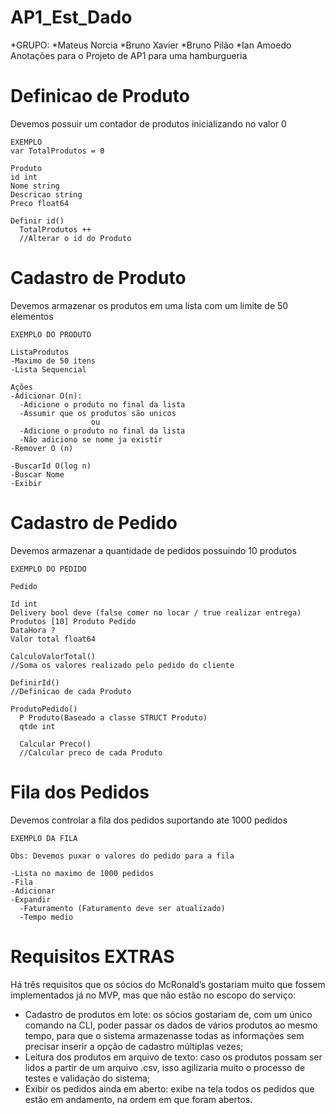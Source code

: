 # AP1_Est_Dado
*GRUPO:
*Mateus Norcia 
*Bruno Xavier
*Bruno Pilão
*Ian Amoedo
Anotações para o Projeto de AP1 para uma hamburgueria

# Definicao de Produto
  Devemos possuir um contador de produtos inicializando no valor 0

    EXEMPLO 
    var TotalProdutos = 0

    Produto
    id int
    Nome string
    Descricao string
    Preco float64

    Definir id()
      TotalProdutos ++
      //Alterar o id do Produto


# Cadastro de Produto

  Devemos armazenar os produtos em uma lista com um limite de 50 elementos

    EXEMPLO DO PRODUTO
    
    ListaProdutos
    -Maximo de 50 itens
    -Lista Sequencial

    Ações
    -Adicionar O(n):
      -Adicione o produto no final da lista
      -Assumir que os produtos são unicos
                      ou
      -Adicione o produto no final da lista
      -Não adiciono se nome ja existir
    -Remover O (n)

    -BuscarId O(log n)
    -Buscar Nome
    -Exibir

  # Cadastro de Pedido

  Devemos armazenar a quantidade de pedidos possuindo 10 produtos

    EXEMPLO DO PEDIDO

    Pedido

    Id int 
    Delivery bool deve (false comer no locar / true realizar entrega) 
    Produtos [10] Produto Pedido
    DataHora ?
    Valor total float64

    CalculoValorTotal()
    //Soma os valores realizado pelo pedido do cliente

    DefinirId()
    //Definicao de cada Produto

    ProdutoPedido()
      P Produto(Baseado a classe STRUCT Produto)
      qtde int

      Calcular Preco()
      //Calcular preco de cada Produto


  # Fila dos Pedidos

  Devemos controlar a fila dos pedidos suportando ate 1000 pedidos

    EXEMPLO DA FILA

    Obs: Devemos puxar o valores do pedido para a fila
    
    -Lista no maximo de 1000 pedidos
    -Fila
    -Adicionar 
    -Expandir
      -Faturamento (Faturamento deve ser atualizado)
      -Tempo medio

      
      

  
  # Requisitos EXTRAS 

   Há três requisitos que os sócios do McRonald’s gostariam muito que fossem implementados já no MVP, mas que não estão no escopo do serviço:

-  Cadastro de produtos em lote: os sócios gostariam de, com um único comando na CLI, poder passar os dados de vários produtos ao mesmo tempo, para que o sistema armazenasse todas as informações sem precisar inserir a opção de cadastro múltiplas vezes;
-  Leitura dos produtos em arquivo de texto: caso os produtos possam ser lidos a partir de um arquivo .csv, isso agilizaria muito o processo de testes e validação do sistema;
-  Exibir os pedidos ainda em aberto: exibe na tela todos os pedidos que estão em andamento, na ordem em que foram abertos.
    

